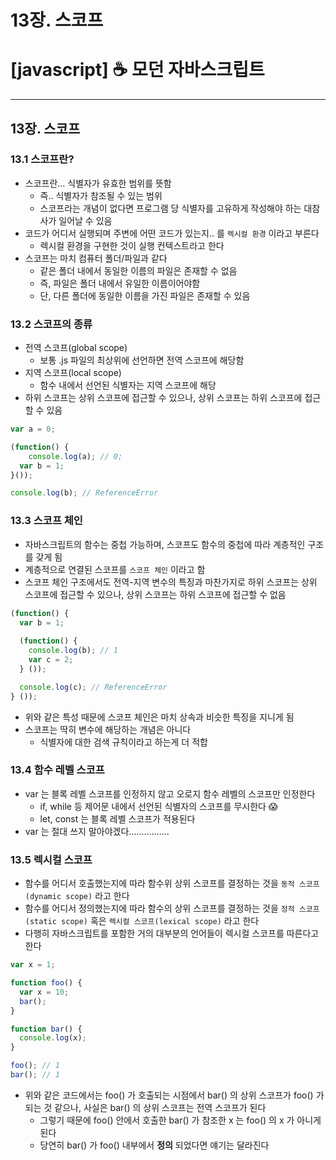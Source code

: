 # 13장. 스코프

# [javascript] ☕ 모던 자바스크립트

---

## 13장. 스코프

### 13.1 스코프란?

- 스코프란… 식별자가 유효한 범위를 뜻함
    - 즉.. 식별자가 참조될 수 있는 범위
    - 스코프라는 개념이 없다면 프로그램 당 식별자를 고유하게 작성해야 하는 대참사가 일어날 수 있음
- 코드가 어디서 실행되며 주변에 어떤 코드가 있는지.. 를 `렉시컬 환경` 이라고 부른다
    - 렉시컬 환경을 구현한 것이 실행 컨텍스트라고 한다
- 스코프는 마치 컴퓨터 폴더/파일과 같다
    - 같은 폴더 내에서 동일한 이름의 파일은 존재할 수 없음
    - 즉, 파일은 폴더 내에서 유일한 이름이어야함
    - 단, 다른 폴더에 동일한 이름을 가진 파일은 존재할 수 있음

### 13.2 스코프의 종류

- 전역 스코프(global scope)
    - 보통 .js 파일의 최상위에 선언하면 전역 스코프에 해당함
- 지역 스코프(local scope)
    - 함수 내에서 선언된 식별자는 지역 스코프에 해당
- 하위 스코프는 상위 스코프에 접근할 수 있으나, 상위 스코프는 하위 스코프에 접근할 수 있음

```jsx
var a = 0;

(function() {
	console.log(a); // 0;
  var b = 1;
}());

console.log(b); // ReferenceError
```

### 13.3 스코프 체인

- 자바스크립트의 함수는 중첩 가능하며, 스코프도 함수의 중첩에 따라 계층적인 구조를 갖게 됨
- 계층적으로 연결된 스코프를 `스코프 체인` 이라고 함
- 스코프 체인 구조에서도 전역-지역 변수의 특징과 마찬가지로 하위 스코프는 상위 스코프에 접근할 수 있으나, 상위 스코프는 하위 스코프에 접근할 수 없음

```jsx
(function() {
  var b = 1;
  
  (function() {
    console.log(b); // 1
    var c = 2;
  } ());

  console.log(c); // ReferenceError
} ());
```

- 위와 같은 특성 때문에 스코프 체인은 마치 상속과 비슷한 특징을 지니게 됨
- 스코프는 딱히 변수에 해당하는 개념은 아니다
    - 식별자에 대한 검색 규칙이라고 하는게 더 적합

### 13.4 함수 레벨 스코프

- var 는 블록 레벨 스코프를 인정하지 않고 오로지 함수 레벨의 스코프만 인정한다
    - if, while 등 제어문 내에서 선언된 식별자의 스코프를 무시한다 😱
    - let, const 는 블록 레벨 스코프가 적용된다
- var 는 절대 쓰지 말아야겠다…………….

### 13.5 렉시컬 스코프

- 함수를 어디서 호출했는지에 따라 함수위 상위 스코프를 결정하는 것을 `동적 스코프(dynamic scope)` 라고 한다
- 함수를 어디서 정의했는지에 따라 함수의 상위 스코프를 결정하는 것을 `정적 스코프(static scope)` 혹은 `렉시컬 스코프(lexical scope)` 라고 한다
- 다행히 자바스크립트를 포함한 거의 대부분의 언어들이 렉시컬 스코프를 따른다고 한다

```jsx
var x = 1;

function foo() {
  var x = 10;
  bar();
}

function bar() {
  console.log(x);
}

foo(); // 1
bar(); // 1
```

- 위와 같은 코드에서는 foo() 가 호출되는 시점에서 bar() 의 상위 스코프가 foo() 가 되는 것 같으나, 사실은 bar() 의 상위 스코프는 전역 스코프가 된다
    - 그렇기 때문에 foo() 안에서 호출한 bar() 가 참조한 x 는 foo() 의 x 가 아니게 된다
    - 당연히 bar() 가 foo() 내부에서 **정의** 되었다면 얘기는 달라진다